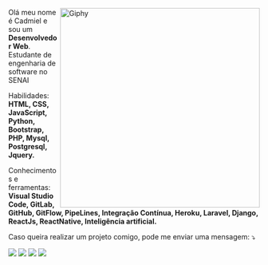 <p>
    <a href="https://giphy.com/channel/arriminum?utm_source=iframe&utm_medium=embed&utm_campaign=Embeds&utm_term=" target="_blank">
        <img src="https://media.giphy.com/media/xUA7bdpLxQhsSQdyog/giphy.gif" title="Credit: @Arriminum" min-width="400px" max-width="400px" width="400px" align="right" alt="Giphy">
    </a>
</p>

<p align="left"> 
  Olá meu nome é Cadmiel e sou um<strong> Desenvolvedor Web</strong>.<br> Estudante de engenharia de software no SENAI
</p>

<p align="left">
  Habilidades: <strong>HTML, CSS, JavaScript, Python, Bootstrap, PHP, Mysql, Postgresql, Jquery.</strong>
</p>

<p align="left">
    <i class="fas fa-brain"></i>
  Conhecimentos e ferramentas: <strong>Visual Studio Code, GitLab, GitHub, GitFlow, PipeLines, Integração Contínua, Heroku, Laravel, Django, ReactJs, ReactNative, Inteligência artificial.</strong>
</p>

<p align="left">
    <i class="fas fa-project-diagram"></i> Caso queira realizar um projeto comigo, pode me enviar uma mensagem: ⤵️
</p>

<p align="left">
  <a href="https://www.instagram.com/o_auto_cad/" alt="Instagram" target="_blank">
  <img src="https://img.shields.io/badge/-Instagram-DF0174?style=for-the-badge&logo=instagram&logoColor=white&link=https://www.instagram.com/o_auto_cad/"/></a>
  
  <a href="https://www.linkedin.com/in/cadmiel-matioli-donato" alt="Linkedin" target="_blank">
  <img src="https://img.shields.io/badge/-Linkedin-0e76a8?style=for-the-badge&logo=Linkedin&logoColor=white&link=https://www.linkedin.com/in/cadmiel-matioli-donato" /></a>

  <a href="https://www.facebook.com/cadmatioli/" alt="Facebook" target="_blank">
  <img src="https://img.shields.io/badge/-Facebook-3b5998?style=for-the-badge&logo=facebook&logoColor=white&link=https://www.facebook.com/cadmatioli/"/></a>
  
  <a href="https://mywhats.net/cadmielmatioli" alt="Facebook" target="_blank">
  <img src="https://img.shields.io/badge/WhatsApp-25D366?style=for-the-badge&logo=whatsapp&logoColor=white" /></a>
</p>  
